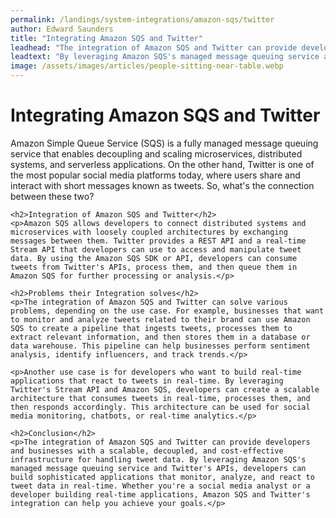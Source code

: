 ```yaml
---
permalink: /landings/system-integrations/amazon-sqs/twitter
author: Edward Saunders
title: "Integrating Amazon SQS and Twitter"
leadhead: "The integration of Amazon SQS and Twitter can provide developers and businesses with a scalable, decoupled, and cost-effective infrastructure for handling tweet data"
leadtext: "By leveraging Amazon SQS's managed message queuing service and Twitter's APIs, developers can build sophisticated applications that monitor, analyze, and react to tweet data in real-time. Whether you're a social media analyst or a developer building real-time applications, Amazon SQS and Twitter's integration can help you achieve your goals."
image: /assets/images/articles/people-sitting-near-table.webp
---
```

<div class="arttext">	<h1>Integrating Amazon SQS and Twitter</h1>
	<p>Amazon Simple Queue Service (SQS) is a fully managed message queuing service that enables decoupling and scaling microservices, distributed systems, and serverless applications. On the other hand, Twitter is one of the most popular social media platforms today, where users share and interact with short messages known as tweets. So, what's the connection between these two?</p>

	<h2>Integration of Amazon SQS and Twitter</h2>
	<p>Amazon SQS allows developers to connect distributed systems and microservices with loosely coupled architectures by exchanging messages between them. Twitter provides a REST API and a real-time Stream API that developers can use to access and manipulate tweet data. By using the Amazon SQS SDK or API, developers can consume tweets from Twitter's APIs, process them, and then queue them in Amazon SQS for further processing or analysis.</p>

	<h2>Problems their Integration solves</h2>
	<p>The integration of Amazon SQS and Twitter can solve various problems, depending on the use case. For example, businesses that want to monitor and analyze tweets related to their brand can use Amazon SQS to create a pipeline that ingests tweets, processes them to extract relevant information, and then stores them in a database or data warehouse. This pipeline can help businesses perform sentiment analysis, identify influencers, and track trends.</p>

	<p>Another use case is for developers who want to build real-time applications that react to tweets in real-time. By leveraging Twitter's Stream API and Amazon SQS, developers can create a scalable architecture that consumes tweets in real-time, processes them, and then responds accordingly. This architecture can be used for social media monitoring, chatbots, or real-time analytics.</p>

	<h2>Conclusion</h2>
	<p>The integration of Amazon SQS and Twitter can provide developers and businesses with a scalable, decoupled, and cost-effective infrastructure for handling tweet data. By leveraging Amazon SQS's managed message queuing service and Twitter's APIs, developers can build sophisticated applications that monitor, analyze, and react to tweet data in real-time. Whether you're a social media analyst or a developer building real-time applications, Amazon SQS and Twitter's integration can help you achieve your goals.</p>
</div>